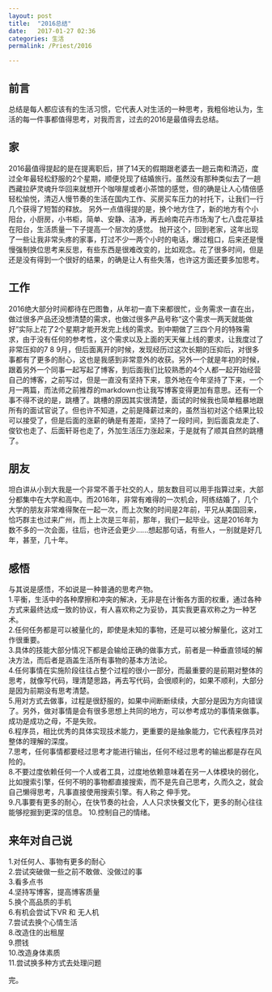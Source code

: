 ```yaml
---
layout: post  
title:  "2016总结"  
date:   2017-01-27 02:36  
categories: 生活  
permalink: /Priest/2016

---
```




## 前言
总结是每人都应该有的生活习惯，它代表人对生活的一种思考，我粗俗地认为，生活的每一件事都值得思考，对我而言，过去的2016是最值得去总结。  

## 家  
2016最值得提起的是在提离职后，拼了14天的假期跟老婆去一趟云南和清迈，度过全年最轻松舒服的2个星期，顺便兑现了结婚旅行。虽然没有那种类似去了一趟西藏拉萨灵魂升华回来就想开个咖啡屋或者小茶馆的感觉，但的确是让人心情倍感轻松愉悦，清迈人慢节奏的生活在国内工作、买房买车压力的衬托下，让我们一行几个获得了短暂的释放。  另外一点值得提的是，换个地方住了，新的地方有个小阳台，小厨房，小书柜，简单、安静、洁净，再去岭南花卉市场淘了七八盘花草挂在阳台，生活质量一下子提高一个层次的感觉。  抛开这个，回到老家，这年出现了一些让我非常头疼的家事，打过不少一两个小时的电话，爆过粗口，后来还是慢慢强制换位思考来反思，有些东西是很难改变的，比如观念。花了很多时间，但是还是没有得到一个很好的结果，的确是让人有些失落，也许这方面还要多加思考。
## 工作  
2016绝大部分时间都待在巴图鲁，从年初一直下来都很忙，业务需求一直在出，做过很多产品还没想清楚的需求，也做过很多产品号称“这个需求一两天就能做好”实际上花了2个星期才能开发完上线的需求。到中期做了三四个月的特殊需求，由于没有任何的参考性，这个需求以及上面的天天催上线的要求，让我度过了非常压抑的7 8 9月，但后面离开的时候，发现经历过这次长期的压抑后，对很多事都有了更多的耐心，这也是我感到非常意外的收获。另外一个就是年初的时候，跟着另外一个同事一起写起了博客，到后面我们比较熟悉的4个人都一起开始经营自己的博客，之前写过，但是一直没有坚持下来，意外地在今年坚持了下来，一个月一两篇，而法师之前推荐的markdown也让我写博客变得更加有意思。还有一个事不得不说的是，跳槽了。跳槽的原因其实很清楚，面试的时候我也简单粗暴地跟所有的面试官说了。但也许不知道，之前是降薪过来的，虽然当初对这个结果比较可以接受了，但是后面的涨薪的确是有差距，坚持了一段时间，到后面袁龙走了、俊钦也走了、后面轩哥也走了，外加生活压力涨起来，于是就有了顺其自然的跳槽了。  

## 朋友  
坦白讲从小到大我是一个非常不善于社交的人，朋友数目可以用手指算过来，大部分都集中在大学和高中。而2016年，非常有难得的一次机会，阿练结婚了，几个大学的朋友非常难得聚在一起一次，而上次聚的时间是2年前，平兄从美国回来，恰巧群主也过来广州，而上上次是三年前，那年，我们一起毕业。这是2016年为数不多的一次会面，往后，也许还会更少......想起那句话，有些人，一别就是好几年，甚至，几十年。    

## 感悟  
与其说是感悟，不如说是一种普通的思考产物。  
1.平衡，生活中的各种摩擦和冲突的解决，无非是在计衡各方面的权重，通过各种方式来最终达成一致的协议，有人喜欢称之为妥协，其实我更喜欢称之为一种艺术。  
2.任何任务都是可以被量化的，即使是未知的事物，还是可以被分解量化，这对工作很重要。  
3.具体的技能大部分情况下都是会输给正确的做事方式，前者是一种垂直领域的解决方法，而后者是涵盖生活所有事物的基本方法论。  
4.任何事情在实施阶段往往占整个过程的很小一部分，而最重要的是前期对整体的思考，就像写代码，理清楚思路，再去写代码，会很顺利的，如果不顺利，大部分是因为前期没有思考清楚。  
5.用对方式去做事，过程是很舒服的，如果中间断断续续，大部分是因为方向错误了。另外，做对事情是会有很多思想上共同的地方，可以参考成功的事情来做事。成功是成功之母，不是失败。  
6.程序员，相比优秀的具体实现技术能力，更重要的是抽象能力，它代表程序员对整体的理解的深度。  
7.思考，任何事情都要经过思考才能进行输出，任何不经过思考的输出都是存在风险的。  
8.不要过度依赖任何一个人或者工具，过度地依赖意味着在另一人体模块的弱化，比如搜索引擎，任何不明的事物都直接搜索，而不是先自己思考，久而久之，就会自己懒得思考，凡事直接使用搜索引擎。有人称之 伸手党。  
9.凡事要有更多的耐心，在快节奏的社会，人人只求快餐文化下，更多的耐心往往能够挖掘到更深的信息。
10.控制自己的情绪。  

## 来年对自己说
1.对任何人、事物有更多的耐心  
2.尝试突破做一些之前不敢做、没做过的事  
3.看多点书  
4.坚持写博客，提高博客质量  
5.换个高品质的手机  
6.有机会尝试下VR 和 无人机  
7.尝试去换个心情生活  
8.改造住的出租屋  
9.攒钱  
10.改造身体素质  
11.尝试换多种方式去处理问题

完。
